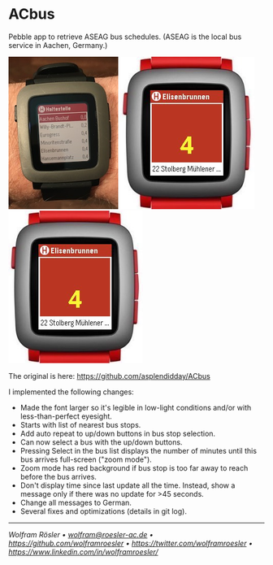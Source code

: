 # ACbus

Pebble app to retrieve ASEAG bus schedules. (ASEAG is the local bus service in Aachen, Germany.)

![Photo of bus stop list](photo.jpg)
![Emu screenshot with bus list](mockup2.jpg)
![Emu screenshot in zoom mode](mockup3.jpg)

The original is here: https://github.com/asplendidday/ACbus

I implemented the following changes:

* Made the font larger so it's legible in low-light conditions and/or with less-than-perfect eyesight.
* Starts with list of nearest bus stops.
* Add auto repeat to up/down buttons in bus stop selection.
* Can now select a bus with the up/down buttons.
* Pressing Select in the bus list displays the number of minutes until this bus arrives full-screen ("zoom mode").
* Zoom mode has red background if bus stop is too far away to reach before the bus arrives.
* Don't display time since last update all the time. Instead, show a message only if there was no update for >45 seconds.
* Change all messages to German.
* Several fixes and optimizations (details in git log).

---
*Wolfram Rösler • wolfram@roesler-ac.de • https://github.com/wolframroesler • https://twitter.com/wolframroesler • https://www.linkedin.com/in/wolframroesler/*
